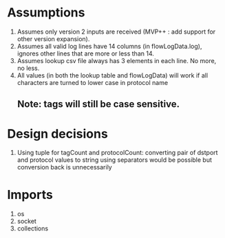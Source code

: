 # Assumptions

1) Assumes only version 2 inputs are received (MVP++ : add support for other version expansion).
2) Assumes all valid log lines have 14 columns (in flowLogData.log), ignores other lines that are more or less than 14.
3) Assumes lookup csv file always has 3 elements in each line. No more, no less.
4) All values (in both the lookup table and flowLogData) will work if all characters are turned to lower case in protocol name
    ## Note: tags will still be case sensitive.


# Design decisions

1) Using tuple for tagCount and protocolCount: converting pair of dstport and protocol values to string using separators would be possible but conversion back is unnecessarily 

# Imports
1) os
2) socket
3) collections